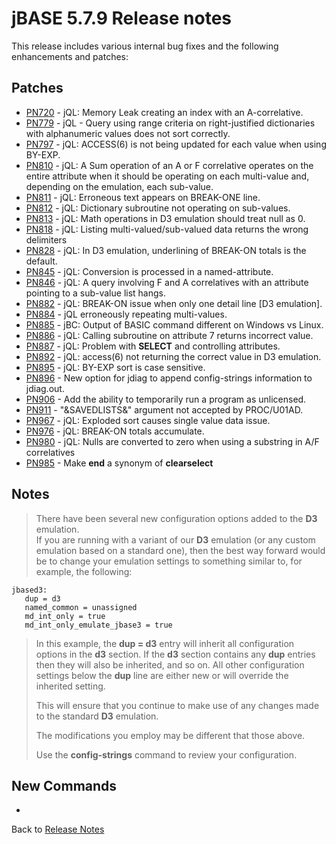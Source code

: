 # jBASE 5.7.9 Release notes

<PageHeader />

This release includes various internal bug fixes and the following enhancements and patches:

## Patches

- [PN720](./PN720/README.md) - jQL: Memory Leak creating an index with an A-correlative.  
- [PN779](./pn779/README.md) - jQL - Query using range criteria on right-justified dictionaries with alphanumeric values does not sort correctly.  
- [PN797](./pn797/README.md) - jQL: ACCESS(6) is not being updated for each value when using BY-EXP.  
- [PN810](./pn810/README.md) - jQL: A Sum operation of an A or F correlative operates on the entire attribute when it should be operating on each multi-value and, depending on the emulation, each sub-value.  
- [PN811](./pn811/README.md) - jQL: Erroneous text appears on BREAK-ONE line.  
- [PN812](./pn812/README.md) - jQL: Dictionary subroutine not operating on sub-values.
- [PN813](./pn813/README.md) - jQL: Math operations in D3 emulation should treat null as 0.  
- [PN818](./pn818/README.md) - jQL: Listing multi-valued/sub-valued data returns the wrong delimiters
- [PN828](./pn828/README.md) - jQL: In D3 emulation, underlining of BREAK-ON totals is the default.  
- [PN845](./pn845/README.md) - jQL: Conversion is processed in a named-attribute.  
- [PN846](./pn846/README.md) - jQL: A query involving F and A correlatives with an attribute pointing to a sub-value list hangs.  
- [PN882](./pn882/README.md) - jQL: BREAK-ON issue when only one detail line [D3 emulation].  
- [PN884](./pn884/README.md) - jQL erroneously repeating multi-values.  
- [PN885](./pn885/README.md) - jBC: Output of BASIC command different on Windows vs Linux.  
- [PN886](./pn886/README.md) - jQL: Calling subroutine on attribute 7 returns incorrect value.  
- [PN887](./pn887/README.md) - jQL: Problem with **SELECT** and controlling attributes.  
- [PN892](./pn892/README.md) - jQL: access(6) not returning the correct value in D3 emulation.  
- [PN895](./pn895/README.md) - jQL: BY-EXP sort is case sensitive.  
- [PN896](./pn896/README.md) - New option for jdiag to append config-strings information to jdiag.out.  
- [PN906](./pn906/README.md) - Add the ability to temporarily run a program as unlicensed.
- [PN911](./pn911/README.md) - "&SAVEDLISTS&" argument not accepted by PROC/U01AD.  
- [PN967](./pn967/README.md) - jQL: Exploded sort causes single value data issue.  
- [PN976](./pn976/README.md) - jQL: BREAK-ON totals accumulate.  
- [PN980](./pn980/README.md) - jQL: Nulls are converted to zero when using a substring in A/F correlatives
- [PN985](./pn985/README.md) - Make **end** a synonym of **clearselect**  


## Notes

>There have been several new configuration options added to the **D3** emulation.  
>If you are running with a variant of our **D3** emulation (or any custom emulation based on a standard one), then the best way forward would be to change your emulation settings to something similar to, for example, the following:

```
jbased3:
   dup = d3
   named_common = unassigned
   md_int_only = true
   md_int_only_emulate_jbase3 = true
```

>In this example, the **dup = d3** entry will inherit all configuration options in the **d3** section. If the **d3** section contains any **dup** entries then they will also be inherited, and so on.  All other configuration settings below the **dup** line are either new or will override the inherited setting.  
>
>This will ensure that you continue to make use of any changes made to the standard **D3** emulation.  
>
>The modifications you employ may be different that those above.  
>
>Use the **config-strings** command to review your configuration.

## New Commands

-

Back to [Release Notes](./../../README.md)
  
<PageFooter />
